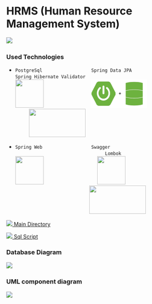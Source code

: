 # HRMS (Human Resource Management System)
<img src="https://user-images.githubusercontent.com/76666191/120843044-4b980980-c576-11eb-8d2d-425498d4eef0.PNG"></img>

### Used Technologies

- `PostgreSql` &emsp;&emsp;&emsp;&emsp;&emsp;&emsp;&emsp;&emsp;&emsp;`Spring Data JPA`&emsp;&emsp;&emsp;&emsp;&emsp;&emsp;&emsp;&emsp;&emsp;&emsp; `Spring Hibernate Validator`
<br> <img src="https://upload.wikimedia.org/wikipedia/commons/2/29/Postgresql_elephant.svg" width="75" height="75"/>&emsp; &emsp; &emsp; &emsp; &emsp; &emsp; &emsp; <img src="https://raw.githubusercontent.com/ippontech/blog-usa/master/images/2017/11/boot-data.png" width="150" height="75"/>&emsp; &emsp; &emsp; &emsp; &emsp; &emsp; &emsp; &emsp; &emsp; <img src="https://hibernate.org/images/hibernate-logo.svg" width="150" height="75"/>
 
- `Spring Web`&emsp;&emsp;&emsp;&emsp;&emsp;&emsp;&emsp;&emsp;&emsp; `Swagger` &emsp;&emsp;&emsp;&emsp;&emsp;&emsp;&emsp;&emsp;&emsp;&emsp;&emsp;&emsp;&emsp;&emsp;&emsp;&emsp;&emsp;`Lombok` 
<br> <img src="https://2.bp.blogspot.com/-4FdDAKjbAvU/Vpvr1Rl9YfI/AAAAAAAABk0/U-VeLoHK7uo/s1600/photo.jpg" width="75" height="75"/>&emsp; &emsp; &emsp; &emsp; &emsp;&emsp;&emsp;&emsp;&emsp;<img src="https://help.apiary.io/images/swagger-logo.png" width="75" height="75"/>&emsp;&emsp;&emsp;&emsp;&emsp;&emsp;&emsp;&emsp;&emsp;&emsp;&emsp;&emsp;&emsp;&emsp;<img src="https://www.javanibble.com/assets/images/feature-images/feature-image-lombok.png" width="150" height="75"/>

<a href="https://github.com/FurkanBerkant/HRMS.Java/tree/master/API/src/main/java/com/kodlamaio/hrms"> <img width=18 src="https://github.com/karcan/javaBootcamp/blob/master/images/java-32.png?raw=true"> Main Directory </a>
<p>
<a href="https://github.com/FurkanBerkant/HRMS.Java/blob/master/API/src/main/resources/sqlScript.sql"> <img width=18
src="https://upload.wikimedia.org/wikipedia/commons/2/29/Postgresql_elephant.svg"> Sql Script </a>
</p>

### Database Diagram

<img src="https://user-images.githubusercontent.com/76666191/120841978-d37d1400-c574-11eb-86cf-eaf8d0942cec.png">


### UML component diagram


<img src="https://user-images.githubusercontent.com/76666191/121215726-ee0f0000-c888-11eb-9855-a88e20fc0fe3.PNG">



